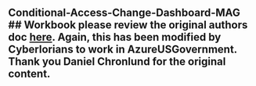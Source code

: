 ## Conditional-Access-Change-Dashboard-MAG ## Workbook please review the original authors doc [here](https://danielchronlund.com/category/conditional-access/). Again, this has been modified by Cyberlorians to work in AzureUSGovernment. Thank you Daniel Chronlund for the original content.
